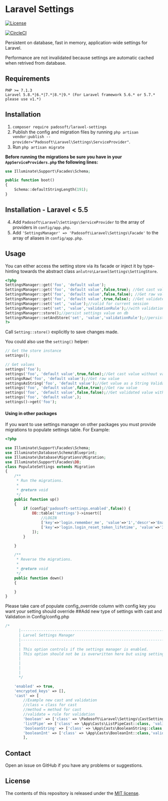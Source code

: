 # Laravel Settings

[![License](https://poser.pugx.org/anlutro/l4-settings/license.svg)](http://opensource.org/licenses/MIT)

[![CircleCI](https://circleci.com/gh/padosoft/laravel-settings.svg?style=shield)](https://circleci.com/gh/padosoft/laravel-settings)

Persistent on database, fast in memory, application-wide settings for Laravel.

Performance are not invalidated because settings are automatic cached when retrived from database.

## Requirements

    PHP >= 7.1.3
    Laravel 5.8.*|6.*|7.*|8.*|9.* (For Laravel framework 5.6.* or 5.7.* please use v1.*)

## Installation 
    
1. `composer require padosoft/laravel-settings`
2. Publish the config and migration files by running `php artisan vendor:publish --provider="Padosoft\Laravel\Settings\ServiceProvider"`.
3. Run `php artisan migrate`
 
**Before running the migrations be sure you have in your `AppServiceProviders.php` the following lines:** 
```php
use Illuminate\Support\Facades\Schema;

public function boot()
{
    Schema::defaultStringLength(191);
}
```
## Installation - Laravel < 5.5

4. Add `Padosoft\Laravel\Settings\ServiceProvider` to the array of providers in `config/app.php`.
5. Add `'SettingsManager' => 'Padosoft\Laravel\Settings\Facade'` to the array of aliases in `config/app.php`.

## Usage

You can either access the setting store via its facade or inject it by type-hinting towards the abstract class `anlutro\LaravelSettings\SettingStore`.

```php
<?php
SettingsManager::get('foo', 'default value');
SettingsManager::get('foo', 'default value',false,true); //Get cast value without validation
SettingsManager::get('foo', 'default value',false,false); //Get raw value
SettingsManager::get('foo', 'default value',true,false); //Get validated value without cast
SettingsManager::set('set', 'value');//valid for current session
SettingsManager::set('set', 'value','validationRule');//with validation rule valid for current session
SettingsManager::store();//persist settings value on db
SettingsManager::setAndStore('set', 'value','validationRule');//persisted on database
?>
```

Call `Setting::store()` explicitly to save changes made.

You could also use the `setting()` helper:

```php
// Get the store instance
settings();

// Get values
settings('foo');
settings('foo', 'default value',true,false);//Get cast value without validation
settingsRaw('foo', 'default value');//Get raw value
settingsAsString('foo', 'default value');//Get value as a String Validated
settings('foo', 'default value',false,true);//Get raw value
settings('foo', 'default value',false,false);//Get validated value without cast
settings('foo', 'default value',);
settings()->get('foo');


```



#### Using in other packages

If you want to use settings manager on other packages you must provide migrations to populate settings table.
For Example:
```php
<?php

use Illuminate\Support\Facades\Schema;
use Illuminate\Database\Schema\Blueprint;
use Illuminate\Database\Migrations\Migration;
use Illuminate\Support\Facades\DB;
class PopulateSettings extends Migration
{
    /**
     * Run the migrations.
     *
     * @return void
     */
    public function up()
    {
        if (config('padosoft-settings.enabled',false)) {
            DB::table('settings')->insert([
                //LOGIN
                ['key'=>'login.remember_me', 'value'=>'1','descr'=>'Enable/Disable remeber me feature','config_override'=>'padosoft-users.login.remember-me','validation_rules'=>'boolean','editable'=>1,'load_on_startup'=>0],
                ['key'=>'login.login_reset_token_lifetime', 'value'=>'30','descr'=>'Number of minutes reset token lasts','config_override'=>'auth.expire','validation_rules'=>'numeric','editable'=>1,,'load_on_startup'=>0],                
            ]);
        }

    }

    /**
     * Reverse the migrations.
     *
     * @return void
     */
    public function down()
    {

    }
}
```
Please take care of populate config_override column with config key you want your setting should override
##Add new type of settings with cast and Validation in Config/config.php
```php
/*
      |--------------------------------------------------------------------------
      | Larvel Settings Manager
      |--------------------------------------------------------------------------
      |
      | This option controls if the settings manager is enabled.
      | This option should not be is overwritten here but using settings db table
      |
      |
      |
      |
      */

    'enabled' => true,
    'encrypted_keys' => [],
    'cast' => [
        //Example new cast and validation
        //class = class for cast
        //method = method for cast
        //validate = rule for validation
        'boolean' => ['class' => \Padosoft\Laravel\Settings\CastSettings::class, 'method' => 'boolean', 'validate' => 'boolean'],
        'listPipe' => ['class' => \App\Casts\ListPipeCast::class, 'validate' => 'regex:/(^[0-9|]+$)|(^.{0}$)/'],
        'booleanString' => ['class' => \App\Casts\BooleanString::class,'validate' => 'regex:/^(true|false)/'],
        'booleanInt' => ['class' => \App\Casts\BooleanInt::class,'validate' => 'regex:/^(0|1)/'],
        ],

```




## Contact

Open an issue on GitHub if you have any problems or suggestions.


## License

The contents of this repository is released under the [MIT license](http://opensource.org/licenses/MIT).
